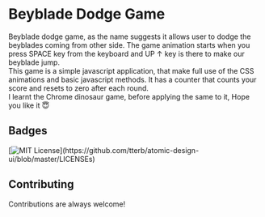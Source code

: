 
# Beyblade Dodge Game

Beyblade dodge game, as the name suggests it allows user to dodge the beyblades coming from other side. The game animation starts when you press SPACE key from the keyboard and UP ↑ key is there to make our beyblade jump.   
This game is a simple javascript application, that make full use of the CSS animations and basic javascript methods. It has a counter that counts your score and resets to zero after each round.   
I learnt the Chrome dinosaur game, before applying the same to it, Hope you like it 😇

  
## Badges


[![MIT License](https://img.shields.io/apm/l/atomic-design-ui.svg?)](https://github.com/tterb/atomic-design-ui/blob/master/LICENSEs)

## Contributing

Contributions are always welcome!


  
